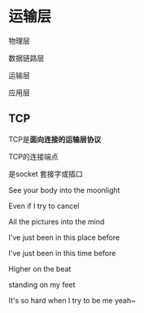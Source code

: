 # 运输层

物理层

数据链路层

运输层

应用层



## TCP

TCP是**面向连接的运输层协议**



TCP的连接端点

是socket 套接字或插口

See your body into the moonlight 

Even if I try to cancel

All the pictures into the mind

I've just been in this place before

I've just been in this time before

Higher on the beat

standing on my feet 

It's so hard when I try to be me yeah~
